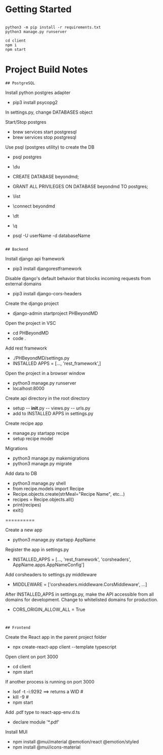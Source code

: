 # Getting Started
```

python3 -m pip install -r requirements.txt
python3 manage.py runserver

cd client
npm i
npm start
```

# Project Build Notes
```
## PostgreSQL
```
Install python postgres adapter
- pip3 install psycopg2

In settings.py, change DATABASES object

Start/Stop postgres
- brew services start postgresql
- brew services stop postgresql

Use psql (postgres utility) to create the DB
- psql postgres
- \du
- CREATE DATABASE beyondmd;
- GRANT ALL PRIVILEGES ON DATABASE beyondmd TO postgres;
- \list
- \connect beyondmd
- \dt
- \q

- psql -U userName -d databaseName
```

## Backend
```
Install django api framework
- pip3 install djangorestframework

Disable django's default behavior that blocks incoming requests from external domains
- pip3 install django-cors-headers

Create the django project
- django-admin startproject PHBeyondMD

Open the project in VSC
- cd PHBeyondMD
- code .

Add rest framework
- ./PHBeyondMD/settings.py
- INSTALLED APPS = [..., 'rest_framework',]

Open the project in a browser window
- python3 manage.py runserver
- localhost:8000

Create api directory in the root directory
- setup 
-- __init__.py
-- views.py
-- urls.py
- add to INSTALLED APPS in settings.py

Create recipe app
- manage.py startapp recipe 
- setup recipe model

Migrations
- python3 manage.py makemigrations
- python3 manage.py migrate

Add data to DB
- python3 manage.py shell
- from recipe.models import Recipe
- Recipe.objects.create(strMeal="Recipe Name", etc...)
- recipes = Recipe.objects.all()
- print(recipes)
- exit()


==========

Create a new app
- python3 manage.py startapp AppName

Register the app in settings.py
- INSTALLED_APPS = [..., 'rest_framework', 'corsheaders', AppName.apps.AppNameConfig']

Add corsheaders to settings.py middleware
- MIDDLEWARE = ['corsheaders.middleware.CorsMiddleware', ...]

After INSTALLED_APPS in settings.py, make the API accessible from all domains for development. Change to whitelisted domains for production.
- CORS_ORIGIN_ALLOW_ALL = True 
```


## Frontend
```
Create the React app in the parent project folder
- npx create-react-app client --template typescript

Open client on port 3000
- cd client
- npm start

If another process is running on port 3000
- lsof -t -i:9292
==> returns a WID #
- kill -9 #
- npm start

Add .pdf type to react-app-env.d.ts
- declare module '*.pdf'

Install MUI
- npm install @mui/material @emotion/react @emotion/styled
- npm install @mui/icons-material 

```
```